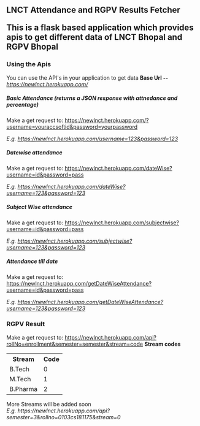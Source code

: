 
<h2>LNCT Attendance and RGPV Results Fetcher  

This is a flask based application which provides apis to get different data of LNCT Bhopal and RGPV Bhopal

### Using the Apis
You can use the API's in your application to get data
<b>Base Url -- </b><i> https://newlnct.herokuapp.com/</i>
##### Basic Attendance (returns a JSON response with attnedance and percentage)
Make a get request to: 
https://newlnct.herokuapp.com/?username=youraccsoftid&password=yourpassword

<i>E.g. https://newlnct.herokuapp.com/username=123&password=123</i>
##### Datewise attendance 
Make a get request to: 
https://newlnct.herokuapp.com/dateWise?username=id&password=pass

<i>E.g. https://newlnct.herokuapp.com/dateWise?username=123&password=123</i>
##### Subject Wise attendance 
Make a get request to: 
https://newlnct.herokuapp.com/subjectwise?username=id&password=pass

<i>E.g. https://newlnct.herokuapp.com/subjectwise?username=123&password=123</i>
##### Attendance till date
Make a get request to: 
https://newlnct.herokuapp.com/getDateWiseAttendance?username=id&password=pass

<i>E.g. https://newlnct.herokuapp.com/getDateWiseAttendance?username=123&password=123</i>

### RGPV Result
Make a get request to: 
https://newlnct.herokuapp.com/api?rollNo=enrollment&semester=semester&stream=code
<b>Stream codes </b>
<table style="width:100%">  
<tr>  
<th>Stream</th>  
<th>Code</th>  
</tr>  
<tr>  
<td>B.Tech</td>  
<td>0</td>  
</tr>  
<tr>  
<td>M.Tech</td>  
<td>1</td>  
</tr>  
<tr>  
<td>B.Pharma</td>  
<td>2</td>  
</tr>  
</table>
More Streams will be added soon<br>
<i>E.g. https://newlnct.herokuapp.com/api?semester=3&rollno=0103cs181175&stream=0</i>
